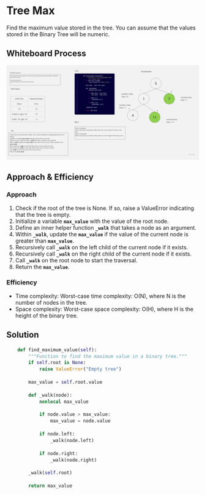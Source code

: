 # Tree Max
<!-- Description of the challenge -->
Find the maximum value stored in the tree. You can assume that the values stored in the Binary Tree will be numeric.


## Whiteboard Process
<!-- Embedded whiteboard image -->
![tree-max](./whiteboard_max.jpg)

## Approach & Efficiency
<!-- What approach did you take? Why? What is the Big O space/time for this approach? -->
### Approach
1. Check if the root of the tree is None. If so, raise a ValueError indicating that the tree is empty.
2. Initialize a variable **`max_value`** with the value of the root node.
3. Define an inner helper function **`_walk`** that takes a node as an argument.
4. Within **`_walk`**, update the **`max_value`** if the value of the current node is greater than **`max_value`**.
5. Recursively call **`_walk`** on the left child of the current node if it exists.
6. Recursively call **`_walk`** on the right child of the current node if it exists.
7. Call **`_walk`** on the root node to start the traversal.
8. Return the **`max_value`**.
### Efficiency
- Time complexity:
Worst-case time complexity: O(N), where N is the number of nodes in the tree.
- Space complexity:
Worst-case space complexity: O(H), where H is the height of the binary tree.


## Solution
<!-- Show how to run your code, and examples of it in action -->
```python
    def find_maximum_value(self):
        """Function to find the maximum value in a binary tree."""
        if self.root is None:
            raise ValueError("Empty tree")

        max_value = self.root.value

        def _walk(node):
            nonlocal max_value

            if node.value > max_value:
                max_value = node.value

            if node.left:
                _walk(node.left)

            if node.right:
                _walk(node.right)

        _walk(self.root)

        return max_value
```
